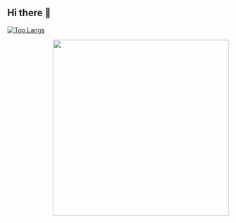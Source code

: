 ## Hi there 👋
[![Top Langs](https://github-readme-stats.vercel.app/api/top-langs/?username=anuraghazra&layout=compact)](https://github.com/anuraghazra/github-readme-stats)
<div id="header" align="right">
  <img src="https://media.giphy.com/media/ZVik7pBtu9dNS/giphy.gif?cid=790b76110zmbx9bp70hf86emjgerkjunjyoi3nmklealj7ej&ep=v1_gifs_search&rid=giphy.gif&ct=g" width="400"/>
</div>
<!--
**Cka3o4Hukk/Cka3o4Hukk** is a ✨ _special_ ✨ repository because its `README.md` (this file) appears on your GitHub profile.

Here are some ideas to get you started:

- 🔭 I’m currently working on ...
- 🌱 I’m currently learning ...
- 👯 I’m looking to collaborate on ...
- 🤔 I’m looking for help with ...
- 💬 Ask me about ...
- 📫 How to reach me: ...
- 😄 Pronouns: ...
- ⚡ Fun fact: ...
-->
